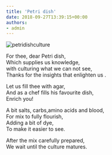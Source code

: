 ```yaml
---
title: 'Petri dish'
date: 2018-09-27T13:39:15+00:00
authors:
- admin
---
```

![petridishculture](posts/petridishculture.jpg "")

For thee, dear Petri dish,  
Which supplies us knowledge,  
with culturing what we can not see,  
Thanks for the insights that enlighten us .  

Let us fill thee with agar,  
And as a chef fills his favourite dish,  
Enrich you!  

A bit salts, carbs,amino acids and blood,  
For mix to fully flourish,  
Adding a bit of dye,  
To make it easier to see.  

After the mix carefully prepared,  
We wait until the culture matures.  